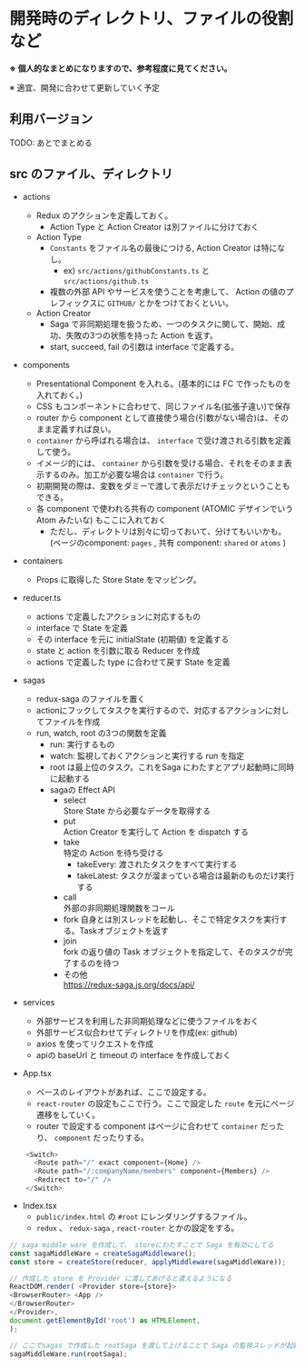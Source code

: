 # 開発時のディレクトリ、ファイルの役割など
**※ 個人的なまとめになりますので、参考程度に見てください。**

※ 適宜、開発に合わせて更新していく予定

## 利用バージョン
TODO: あとでまとめる

## src のファイル、ディレクトリ
- actions
  - Redux のアクションを定義しておく。
    - Action Type と Action Creator は別ファイルに分けておく
  - Action Type
    - `Constants` をファイル名の最後につける, Action Creator は特になし。
      - ex) `src/actions/githubConstants.ts` と `src/actions/github.ts`
    - 複数の外部 API やサービスを使うことを考慮して、 Action の値のプレフィックスに `GITHUB/` とかをつけておくといい。
  - Action Creator
    - Saga で非同期処理を扱うため、一つのタスクに関して、開始、成功、失敗の3つの状態を持った Action を返す。
    - start, succeed, fail の引数は interface で定義する。
    

- components
  - Presentational Component を入れる。(基本的には FC で作ったものを入れておく。)
  - CSS もコンポーネントに合わせて、同じファイル名(拡張子違い)で保存
  - router から component として直接使う場合(引数がない場合)は、そのまま定義すれば良い。
  - `container` から呼ばれる場合は、 `interface` で受け渡される引数を定義して使う。
  - イメージ的には、 `container` から引数を受ける場合、それをそのまま表示するのみ。加工が必要な場合は `container` で行う。
  - 初期開発の際は、変数をダミーで渡して表示だけチェックということもできる。
  - 各 component で使われる共有の component (ATOMIC デザインでいう Atom みたいな) もここに入れておく
    - ただし、ディレクトリは別々に切っておいて、分けてもいいかも。(ページのcomponent: `pages` , 共有 component: `shared` or `atoms` )

- containers
  - Props に取得した Store State をマッピング。

- reducer.ts
  - actions で定義したアクションに対応するもの
  - interface で State を定義
  - その interface を元に initialState (初期値) を定義する
  - state と action を引数に取る Reducer を作成
  - actions で定義した type に合わせて戻す State を定義

- sagas
  - redux-saga のファイルを置く
  - actionにフックしてタスクを実行するので、対応するアクションに対してファイルを作成
  - run, watch, root の3つの関数を定義
    - run: 実行するもの
    - watch: 監視しておくアクションと実行する run を指定
    - root は最上位のタスク。これをSaga にわたすとアプリ起動時に同時に起動する
    - sagaの Effect API
      - select  
        Store State から必要なデータを取得する
      - put  
        Action Creator を実行して Action を dispatch する
      - take  
        特定の Action を待ち受ける
        - takeEvery: 渡されたタスクをすべて実行する
        - takeLatest: タスクが溜まっている場合は最新のものだけ実行する
      - call  
        外部の非同期処理関数をコール
      - fork
        自身とは別スレッドを起動し、そこで特定タスクを実行する。Taskオブジェクトを返す
      - join  
        fork の返り値の Task オブジェクトを指定して、そのタスクが完了するのを待つ
      - その他  
        https://redux-saga.js.org/docs/api/

- services
  - 外部サービスを利用した非同期処理などに使うファイルをおく
  - 外部サービス似合わせてディレクトリを作成(ex: github)
  - axios を使ってリクエストを作成
  - apiの baseUrl と timeout の interface を作成しておく  

- App.tsx  
  - ベースのレイアウトがあれば、ここで設定する。
  - `react-router` の設定もここで行う。ここで設定した `route` を元にページ遷移をしていく。
  - router で設定する component はページに合わせて `container` だったり、 `component` だったりする。

```typescript jsx
    <Switch>
      <Route path="/" exact component={Home} />
      <Route path="/:companyName/members" component={Members} />
      <Redirect to="/" />
    </Switch>
```
- Index.tsx  
  - `public/index.html` の `#root` にレンダリングするファイル。
  - `redux` 、 `redux-saga` , `react-router` とかの設定をする。
```typescript jsx
// saga middle ware を作成して、 storeにわたすことで Saga を有効にしてる
const sagaMiddleWare = createSagaMiddleware();
const store = createStore(reducer, applyMiddleware(sagaMiddleWare));

// 作成した store を Provider に渡してあげると遣えるようになる
ReactDOM.render( <Provider store={store}>
<BrowserRouter> <App />
</BrowserRouter>
</Provider>,
document.getElementById('root') as HTMLElement,
);

// ここでsagas で作成した rootSaga を渡して上げることで Saga の監視スレッドが起動する
sagaMiddleWare.run(rootSaga);
```
